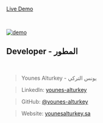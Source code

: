 <a align="center" href="https://dj-events-frontend-henna.vercel.app/">Live Demo</a>

<br/>

<p>
  <a href="https://dj-events-frontend-henna.vercel.app/"><img src="https://github.com/younes-alturkey/dj-events/blob/main/demo.gif" alt="demo"/></a>
</p>

## Developer - المطور

<br/>

> Younes Alturkey - يونس التركي

> LinkedIn: [younes-alturkey](https://www.linkedin.com/in/younes-alturkey/)

> GitHub: [@younes-alturkey](https://github.com/younes-alturkey)

> Website: [younesalturkey.sa](https://younesalturkey.sa)
